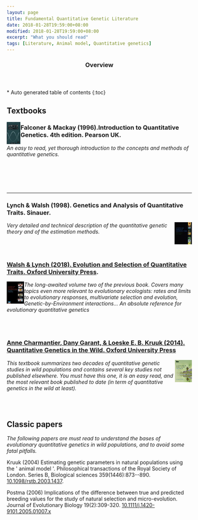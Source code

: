 ```yaml
---
layout: page
title: Fundamental Quantitative Genetic Literature
date: 2018-01-28T19:59:00+08:00
modified: 2018-01-28T19:59:00+08:00
excerpt: "What you should read"
tags: [Literature, Animal model, Quantitative genetics]
---
```

<section id="table-of-contents" class="toc">
  <header>
    <h3>Overview</h3>
  </header>
<div id="drawer" markdown="1">
*  Auto generated table of contents
{:toc}
</div>
</section><!-- /#table-of-contents -->

## Textbooks

<img align="left" height="60" src="/images/fm.jpg" /> 

### Falconer & Mackay (1996).Introduction to Quantitative Genetics. 4th edition. Pearson UK.

_An easy to read, yet thorough introduction to the concepts and methods of quantitative genetics._

<br><br><br><br>

---

### Lynch & Walsh (1998). Genetics and Analysis of Quantitative Traits. Sinauer.

<img style="float: right" height="60" src="/images/lw1.jpeg" /> _Very detailed and technical description of the quantitative genetic theory and of the estimation methods._

<br><br>

### [Walsh & Lynch (2018).  Evolution and Selection of Quantitative Traits. Oxford University Press](https://global.oup.com/academic/product/evolution-and-selection-of-quantitative-traits-9780198830870?cc=au&lang=en&).

<img style="float: left" height="60" src="/images/lw2.jpeg" /> _The long-awaited volume two of the previous book. Covers many topics even more relevant to evolutionary ecologists: rates and limits to evolutionary responses, multivariate selection and evolution, Genetic-by-Environment interactions... An absolute reference for evolutionary quantitative genetics_

<br><br>

### [Anne Charmantier, Dany Garant, & Loeske E. B. Kruuk (2014). Quantitative Genetics in the Wild. Oxford University Press](https://global.oup.com/academic/product/quantitative-genetics-in-the-wild-9780199674237?cc=au&lang=en&)

<img style="float: right" height="60" src="/images/wqg.jpeg" /> _This textbook summarizes two decades of quantitative genetic studies in wild populations and contains several key studies not published elsewhere. You must have this one, it is an easy read, and the most relevant book published to date (in term of quantitative genetics in the wild at least)._

<br><br>

## Classic papers

_The following papers are must read to understand the bases of evolutionary quantitative genetics in wild populations, and to avoid some fatal pitfalls._

Kruuk (2004) Estimating genetic parameters in natural populations using the ' animal model '. Philosophical transactions of the Royal Society of London. Series B, Biological sciences 359(1446):873--890. [10.1098/rstb.2003.1437](http://www.pubmedcentral.nih.gov/articlerender.fcgi?artid=1693385&tool=pmcentrez&rendertype=abstract).

Postma (2006) Implications of the difference between true and predicted breeding values for the study of natural selection and micro-evolution. Journal of Evolutionary Biology 19(2):309-320. [10.1111/j.1420-9101.2005.01007.x](https://onlinelibrary.wiley.com/doi/full/10.1111/j.1420-9101.2005.01007.x)
